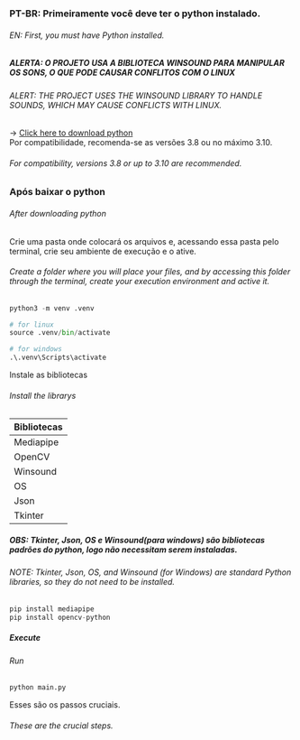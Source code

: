### PT-BR: Primeiramente você deve ter o python instalado.
###### EN: First, you must have Python installed.

##### ALERTA: O PROJETO USA A BIBLIOTECA WINSOUND PARA MANIPULAR OS SONS, O QUE PODE CAUSAR CONFLITOS COM O LINUX
###### ALERT: THE PROJECT USES THE WINSOUND LIBRARY TO HANDLE SOUNDS, WHICH MAY CAUSE CONFLICTS WITH LINUX.

-> [Click here to download python](https://www.python.org/downloads/)  
Por compatibilidade, recomenda-se as versões 3.8 ou no máximo 3.10.  
###### For compatibility, versions 3.8 or up to 3.10 are recommended.

### Após baixar o python  
###### After downloading python

Crie uma pasta onde colocará os arquivos e, acessando essa pasta pelo terminal, crie seu ambiente de execução e o ative.  
###### Create a folder where you will place your files, and by accessing this folder through the terminal, create your execution environment and active it.

~~~python
python3 -m venv .venv

# for linux
source .venv/bin/activate

# for windows
.\.venv\Scripts\activate
~~~

Instale as bibliotecas  
###### Install the librarys

Bibliotecas | 
---------   | 
Mediapipe   |
OpenCV      |
Winsound    |
OS          |
Json        |
Tkinter     |

##### OBS: Tkinter, Json, OS e Winsound(para windows) são bibliotecas padrões do python, logo não necessitam serem instaladas.  
###### NOTE: Tkinter, Json, OS, and Winsound (for Windows) are standard Python libraries, so they do not need to be installed.

~~~python
pip install mediapipe
pip install opencv-python
~~~

##### Execute
###### Run

~~~python
python main.py
~~~

Esses são os passos cruciais.  
###### These are the crucial steps.
